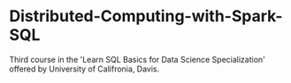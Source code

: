 # Distributed-Computing-with-Spark-SQL
Third course in the 'Learn SQL Basics for Data Science Specialization' offered by University of Califronia, Davis.
